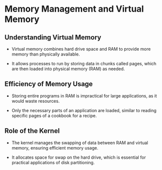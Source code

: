 # Memory Management and Virtual Memory

## Understanding Virtual Memory

- Virtual memory combines hard drive space and RAM to provide more memory than physically available.

- It allows processes to run by storing data in chunks called pages, which are then loaded into physical memory (RAM) as needed.

## Efficiency of Memory Usage

- Storing entire programs in RAM is impractical for large applications, as it would waste resources.

- Only the necessary parts of an application are loaded, similar to reading specific pages of a cookbook for a recipe.

## Role of the Kernel

- The kernel manages the swapping of data between RAM and virtual memory, ensuring efficient memory usage.

- It allocates space for swap on the hard drive, which is essential for practical applications of disk partitioning.